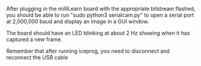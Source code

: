 After plugging in the milliLearn board with the appropriate bitstream flashed, you should be able to run "sudo python3 serialcam.py" to open a serial port at 2,000,000 baud and display an image in a GUI window.

The board should have an LED blinking at about 2 Hz showing when it has captured a new frame.

Remember that after running iceprog, you need to disconnect and reconnect the USB cable
